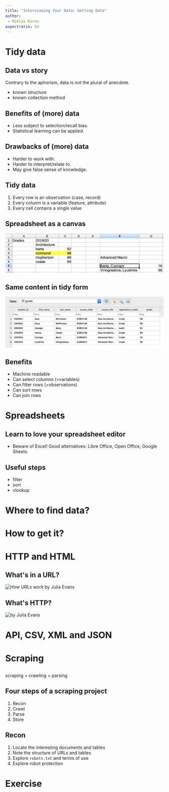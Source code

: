 ```yaml
---
title: "Interviewing Your Data: Getting Data"
author: 
 - Miklós Koren
aspectratio: 54
---
```


# Tidy data
## Data vs story
Contrary to the aphorism, data is *not* the plural of anecdote.
- known structure
- known collection method

## Benefits of (more) data
- Less subject to selection/recall bias.
- Statistical learning can be applied.

## Drawbacks of (more) data
- Harder to work with.
- Harder to interpret/relate to.
- May give false sense of knowledge.

## Tidy data
1. Every row is an observation (case, record)
2. Every column is a variable (feature, attribute)
3. Every cell contains a single value

## Spreadsheet as a canvas
![](assets/messy-data.png)

## Same content in tidy form
![](assets/tidy.png)

## Benefits
- Machine readable
- Can select columns (=variables)
- Can filter rows (=observations)
- Can sort rows
- Can join rows

# Spreadsheets
## Learn to love your spreadsheet editor
- Beware of Excel! Good alternatives: Libre Office, Open Office, Google Sheets.

## Useful steps
- filter
- sort
- vlookup


# Where to find data?
# How to get it?
# HTTP and HTML

## What's in a URL?
![How URLs work by Julia Evans](https://wizardzines.com/comics/how-urls-work/how-urls-work.png)

## What's HTTP?
![by Julia Evans](https://wizardzines.com/comics/whats-http/whats-http.png)

# API, CSV, XML and JSON

# Scraping
## 
scraping = crawling + parsing

## Four steps of a scraping project
1. Recon
2. Crawl
3. Parse
4. Store

## Recon
1. Locate the interesting documents and tables
2. Note the structure of URLs and tables
3. Explore `robots.txt` and terms of use
4. Explore robot protection

# Exercise
